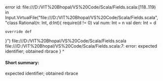 error id: file:///D:/VIT%20Bhopal/VS%20Code/Scala/Fields.scala:[118..119) in Input.VirtualFile("file:///D:/VIT%20Bhopal/VS%20Code/Scala/Fields.scala", "class Rational(n: Int, d:Int){
    require(d != 0)
    val num: Int = n
    val den: Int = d

    override def 
}")
file:///D:/VIT%20Bhopal/VS%20Code/Scala/Fields.scala
file:///D:/VIT%20Bhopal/VS%20Code/Scala/Fields.scala:7: error: expected identifier; obtained rbrace
}
^
#### Short summary: 

expected identifier; obtained rbrace